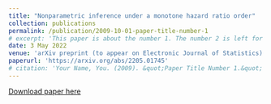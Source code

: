 ```yaml
---
title: "Nonparametric inference under a monotone hazard ratio order"
collection: publications
permalink: /publication/2009-10-01-paper-title-number-1
# excerpt: 'This paper is about the number 1. The number 2 is left for future work.'
date: 3 May 2022
venue: 'arXiv preprint (to appear on Electronic Journal of Statistics)'
paperurl: 'https://arxiv.org/abs/2205.01745'
# citation: 'Your Name, You. (2009). &quot;Paper Title Number 1.&quot; <i>Journal 1</i>. 1(1).'
---
```

<!-- This paper is about the number 1. The number 2 is left for future work. -->

[Download paper here](https://arxiv.org/abs/2205.01745)

<!-- Recommended citation: Your Name, You. (2009). "Paper Title Number 1." <i>Journal 1</i>. 1(1). -->